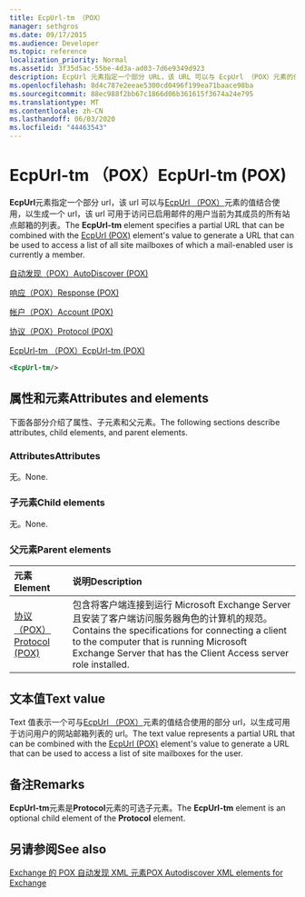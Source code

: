 ```yaml
---
title: EcpUrl-tm （POX）
manager: sethgros
ms.date: 09/17/2015
ms.audience: Developer
ms.topic: reference
localization_priority: Normal
ms.assetid: 3f35d5ac-55be-4d3a-ad03-7d6e9349d923
description: EcpUrl 元素指定一个部分 URL，该 URL 可以与 EcpUrl （POX）元素的值结合使用，以生成一个 URL，该 url 可用于访问已启用邮件的用户当前为其成员的所有站点邮箱的列表。
ms.openlocfilehash: 8d4c787e2eeae5300cd0496f199ea71baace98ba
ms.sourcegitcommit: 88ec988f2bb67c1866d06b361615f3674a24e795
ms.translationtype: MT
ms.contentlocale: zh-CN
ms.lasthandoff: 06/03/2020
ms.locfileid: "44463543"
---
```

# <a name="ecpurl-tm-pox"></a><span data-ttu-id="20131-103">EcpUrl-tm （POX）</span><span class="sxs-lookup"><span data-stu-id="20131-103">EcpUrl-tm (POX)</span></span>

<span data-ttu-id="20131-104">**EcpUrl**元素指定一个部分 url，该 url 可以与[EcpUrl （POX）](ecpurl-pox.md)元素的值结合使用，以生成一个 url，该 url 可用于访问已启用邮件的用户当前为其成员的所有站点邮箱的列表。</span><span class="sxs-lookup"><span data-stu-id="20131-104">The **EcpUrl-tm** element specifies a partial URL that can be combined with the [EcpUrl (POX)](ecpurl-pox.md) element's value to generate a URL that can be used to access a list of all site mailboxes of which a mail-enabled user is currently a member.</span></span> 
  
[<span data-ttu-id="20131-105">自动发现（POX）</span><span class="sxs-lookup"><span data-stu-id="20131-105">AutoDiscover (POX)</span></span>](autodiscover-pox.md)
  
[<span data-ttu-id="20131-106">响应（POX）</span><span class="sxs-lookup"><span data-stu-id="20131-106">Response (POX)</span></span>](response-pox.md)
  
[<span data-ttu-id="20131-107">帐户（POX）</span><span class="sxs-lookup"><span data-stu-id="20131-107">Account (POX)</span></span>](account-pox.md)
  
[<span data-ttu-id="20131-108">协议（POX）</span><span class="sxs-lookup"><span data-stu-id="20131-108">Protocol (POX)</span></span>](protocol-pox.md)
  
[<span data-ttu-id="20131-109">EcpUrl-tm （POX）</span><span class="sxs-lookup"><span data-stu-id="20131-109">EcpUrl-tm (POX)</span></span>](ecpurl-tm-pox.md)
  
```XML
<EcpUrl-tm/>
```

## <a name="attributes-and-elements"></a><span data-ttu-id="20131-110">属性和元素</span><span class="sxs-lookup"><span data-stu-id="20131-110">Attributes and elements</span></span>

<span data-ttu-id="20131-111">下面各部分介绍了属性、子元素和父元素。</span><span class="sxs-lookup"><span data-stu-id="20131-111">The following sections describe attributes, child elements, and parent elements.</span></span>
  
### <a name="attributes"></a><span data-ttu-id="20131-112">Attributes</span><span class="sxs-lookup"><span data-stu-id="20131-112">Attributes</span></span>

<span data-ttu-id="20131-113">无。</span><span class="sxs-lookup"><span data-stu-id="20131-113">None.</span></span>
  
### <a name="child-elements"></a><span data-ttu-id="20131-114">子元素</span><span class="sxs-lookup"><span data-stu-id="20131-114">Child elements</span></span>

<span data-ttu-id="20131-115">无。</span><span class="sxs-lookup"><span data-stu-id="20131-115">None.</span></span>
  
### <a name="parent-elements"></a><span data-ttu-id="20131-116">父元素</span><span class="sxs-lookup"><span data-stu-id="20131-116">Parent elements</span></span>

|<span data-ttu-id="20131-117">**元素**</span><span class="sxs-lookup"><span data-stu-id="20131-117">**Element**</span></span>|<span data-ttu-id="20131-118">**说明**</span><span class="sxs-lookup"><span data-stu-id="20131-118">**Description**</span></span>|
|:-----|:-----|
|[<span data-ttu-id="20131-119">协议（POX）</span><span class="sxs-lookup"><span data-stu-id="20131-119">Protocol (POX)</span></span>](protocol-pox.md) <br/> |<span data-ttu-id="20131-120">包含将客户端连接到运行 Microsoft Exchange Server 且安装了客户端访问服务器角色的计算机的规范。</span><span class="sxs-lookup"><span data-stu-id="20131-120">Contains the specifications for connecting a client to the computer that is running Microsoft Exchange Server that has the Client Access server role installed.</span></span>  <br/> |
   
## <a name="text-value"></a><span data-ttu-id="20131-121">文本值</span><span class="sxs-lookup"><span data-stu-id="20131-121">Text value</span></span>

<span data-ttu-id="20131-122">Text 值表示一个可与[EcpUrl （POX）](ecpurl-pox.md)元素的值结合使用的部分 url，以生成可用于访问用户的网站邮箱列表的 url。</span><span class="sxs-lookup"><span data-stu-id="20131-122">The text value represents a partial URL that can be combined with the [EcpUrl (POX)](ecpurl-pox.md) element's value to generate a URL that can be used to access a list of site mailboxes for the user.</span></span> 
  
## <a name="remarks"></a><span data-ttu-id="20131-123">备注</span><span class="sxs-lookup"><span data-stu-id="20131-123">Remarks</span></span>

<span data-ttu-id="20131-124">**EcpUrl-tm**元素是**Protocol**元素的可选子元素。</span><span class="sxs-lookup"><span data-stu-id="20131-124">The **EcpUrl-tm** element is an optional child element of the **Protocol** element.</span></span> 
  
## <a name="see-also"></a><span data-ttu-id="20131-125">另请参阅</span><span class="sxs-lookup"><span data-stu-id="20131-125">See also</span></span>



[<span data-ttu-id="20131-126">Exchange 的 POX 自动发现 XML 元素</span><span class="sxs-lookup"><span data-stu-id="20131-126">POX Autodiscover XML elements for Exchange</span></span>](pox-autodiscover-xml-elements-for-exchange.md)

